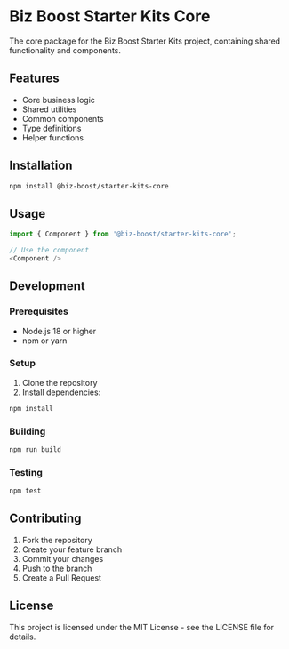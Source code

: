# Biz Boost Starter Kits Core

The core package for the Biz Boost Starter Kits project, containing shared functionality and components.

## Features

- Core business logic
- Shared utilities
- Common components
- Type definitions
- Helper functions

## Installation

```bash
npm install @biz-boost/starter-kits-core
```

## Usage

```typescript
import { Component } from '@biz-boost/starter-kits-core';

// Use the component
<Component />
```

## Development

### Prerequisites
- Node.js 18 or higher
- npm or yarn

### Setup
1. Clone the repository
2. Install dependencies:
```bash
npm install
```

### Building
```bash
npm run build
```

### Testing
```bash
npm test
```

## Contributing

1. Fork the repository
2. Create your feature branch
3. Commit your changes
4. Push to the branch
5. Create a Pull Request

## License

This project is licensed under the MIT License - see the LICENSE file for details.
